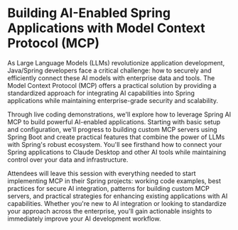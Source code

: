# Building AI-Enabled Spring Applications with Model Context Protocol (MCP) 

As Large Language Models (LLMs) revolutionize application development, Java/Spring developers face a critical challenge: how to securely and efficiently connect these AI models with enterprise data and tools. The Model Context Protocol (MCP) offers a practical solution by providing a standardized approach for integrating AI capabilities into Spring applications while maintaining enterprise-grade security and scalability.

Through live coding demonstrations, we'll explore how to leverage Spring AI MCP to build powerful AI-enabled applications. Starting with basic setup and configuration, we'll progress to building custom MCP servers using Spring Boot and create practical features that combine the power of LLMs with Spring's robust ecosystem. You'll see firsthand how to connect your Spring applications to Claude Desktop and other AI tools while maintaining control over your data and infrastructure.

Attendees will leave this session with everything needed to start implementing MCP in their Spring projects: working code examples, best practices for secure AI integration, patterns for building custom MCP servers, and practical strategies for enhancing existing applications with AI capabilities. Whether you're new to AI integration or looking to standardize your approach across the enterprise, you'll gain actionable insights to immediately improve your AI development workflow.